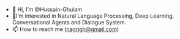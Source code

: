 - 👋 Hi, I’m @Hussain-Ghulam
- 👀I’m interested in Natural Language Processing, Deep Learning, Conversational Agents and Dialogue System.
- 📫 How to reach me (nagrigh@gmail.com)

<!---
Hussain-Ghulam/Hussain-Ghulam is a ✨ special ✨ repository because its `README.md` (this file) appears on your GitHub profile.
You can click the Preview link to take a look at your changes.
--->
